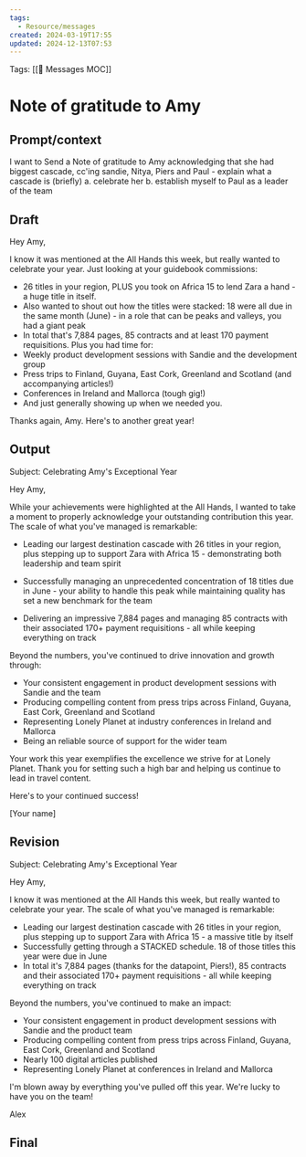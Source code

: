 ```yaml
---
tags:
  - Resource/messages
created: 2024-03-19T17:55
updated: 2024-12-13T07:53
---
```

Tags: [[💬 Messages MOC]]
# Note of gratitude to Amy


## Prompt/context
I want to Send a Note of gratitude to Amy acknowledging that she had biggest cascade, cc'ing sandie, Nitya, Piers and Paul - explain what a cascade is (briefly) a. celebrate her b. establish myself to Paul as a leader of the team

## Draft
Hey Amy, 

I know it was mentioned at the All Hands this week, but really wanted to celebrate your year. Just looking at your guidebook commissions:
- 26 titles in your region, PLUS you took on Africa 15 to lend Zara a hand - a huge title in itself. 
- Also wanted to shout out how the titles were stacked: 18 were all due in the same month (June) - in a role that can be peaks and valleys, you had a giant peak
- In total that's 7,884 pages, 85 contracts and at least 170 payment requisitions. 
Plus you had time for:
- Weekly product development sessions with Sandie and the development group
- Press trips to Finland, Guyana, East Cork, Greenland and Scotland (and accompanying articles!)
- Conferences in Ireland and Mallorca (tough gig!)
- And just generally showing up when we needed you.

Thanks again, Amy. Here's to another great year!


## Output
Subject: Celebrating Amy's Exceptional Year

Hey Amy,

While your achievements were highlighted at the All Hands, I wanted to take a moment to properly acknowledge your outstanding contribution this year. The scale of what you've managed is remarkable:

- Leading our largest destination cascade with 26 titles in your region, plus stepping up to support Zara with Africa 15 - demonstrating both leadership and team spirit

- Successfully managing an unprecedented concentration of 18 titles due in June - your ability to handle this peak while maintaining quality has set a new benchmark for the team

- Delivering an impressive 7,884 pages and managing 85 contracts with their associated 170+ payment requisitions - all while keeping everything on track

Beyond the numbers, you've continued to drive innovation and growth through:
- Your consistent engagement in product development sessions with Sandie and the team
- Producing compelling content from press trips across Finland, Guyana, East Cork, Greenland and Scotland
- Representing Lonely Planet at industry conferences in Ireland and Mallorca
- Being an reliable source of support for the wider team

Your work this year exemplifies the excellence we strive for at Lonely Planet. Thank you for setting such a high bar and helping us continue to lead in travel content.

Here's to your continued success!

[Your name]

## Revision
Subject: Celebrating Amy's Exceptional Year

Hey Amy,

I know it was mentioned at the All Hands this week, but really wanted to celebrate your year. The scale of what you've managed is remarkable:
- Leading our largest destination cascade with 26 titles in your region, plus stepping up to support Zara with Africa 15 - a massive title by itself
- Successfully getting through a STACKED schedule. 18 of those titles this year were due in June 
- In total it's 7,884 pages (thanks for the datapoint, Piers!), 85 contracts and their associated 170+ payment requisitions - all while keeping everything on track

Beyond the numbers, you've continued to make an impact:
- Your consistent engagement in product development sessions with Sandie and the product team
- Producing compelling content from press trips across Finland, Guyana, East Cork, Greenland and Scotland
- Nearly 100 digital articles published
- Representing Lonely Planet at conferences in Ireland and Mallorca

I'm blown away by everything you've pulled off this year. We're lucky to have you on the team! 

Alex


## Final